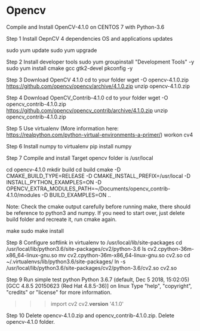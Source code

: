 # Opencv
Compile and Install OpenCV-4.1.0 on CENTOS 7 with Python-3.6

Step 1
Install OepnCV 4 dependencies
OS and applications updates

sudo yum update
sudo yum upgrade

Step 2
Install developer tools
sudo yum groupinstall "Development Tools" -y
sudo yum install cmake gcc gtk2-devel pkconfig -y

Step 3
Download OpenCV 4.1.0
cd to your folder
wget -O opencv-4.1.0.zip https://github.com/opencv/opencv/archive/4.1.0.zip
unzip opencv-4.1.0.zip

Step 4
Download OpenCV_Contrib-4.1.0
cd to your folder
wget -O opencv_contrib-4.1.0.zip https://github.com/opencv/opencv_contrib/archive/4.1.0.zip
unzip opencv_contrib-4.1.0.zip

Step 5
Use virtualenv (More information here: https://realpython.com/python-virtual-environments-a-primer/)
workon cv4

Step 6
Install numpy to virtualenv
pip install numpy

Step 7
Compile and install
Target opencv folder is /usr/local

cd opencv-4.1.0
mkdir build
cd build
cmake -D CMAKE_BUILD_TYPE=RELEASE -D CMAKE_INSTALL_PREFIX=/usr/local -D INSTALL_PYTHON_EXAMPLES=ON -D OPENCV_EXTRA_MODULES_PATH=~/Documents/opencv_contrib-4.1.0/modules -D BUILD_EXAMPLES=ON ..

Note: Check the cmake output carefully before running make, there should be reference to python3 and numpy. If you need to start over, just delete build folder and recreate it, run cmake again.

make
sudo make install

Step 8
Configure softlink in virtualenv to /usr/local/lib/site-packages
cd /usr/local/lib/python3.6/site-packages/cv2/python-3.6
ls 
cv2.cpython-36m-x86_64-linux-gnu.so
mv cv2.cpython-36m-x86_64-linux-gnu.so cv2.so
cd ~/.virtualenvs/lib/python3.6/site-packages/
ln -s /usr/local/lib/python3.6/site-packages/cv2/python-3.6/cv2.so cv2.so

Step 9 
Run simple test
python
Python 3.6.7 (default, Dec  5 2018, 15:02:05) 
[GCC 4.8.5 20150623 (Red Hat 4.8.5-36)] on linux
Type "help", "copyright", "credits" or "license" for more information.
>>> import cv2
>>> cv2.__version__
'4.1.0'
>>> 

Step 10
Delete opencv-4.1.0.zip and opencv_contrib-4.1.0.zip.
Delete opencv-4.1.0 folder.
